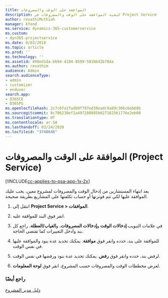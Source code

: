 ```yaml
---
title: الموافقة على الوقت والمصروفات
description: كيفية الموافقة على الوقت والمصروفات في Project Service
author: revathiMuthiah
manager: kfend
ms.service: dynamics-365-customerservice
ms.custom:
- dyn365-projectservice
ms.date: 8/03/2018
ms.topic: article
ms.prod: ''
ms.technology: ''
ms.assetid: 499ed1da-bb94-4184-8599-581bbd2b784a
ms.author: revathim
audience: Admin
search.audienceType:
- admin
- customizer
- enduser
search.app:
- D365CE
- D365PS
ms.openlocfilehash: 2c7c6fa1fadb9f797ed39eadc9a89c306c6eb60b
ms.sourcegitcommit: 8c786230ef2a497280885b827162561776e2eb00
ms.translationtype: HT
ms.contentlocale: ar-SA
ms.lasthandoff: 03/24/2020
ms.locfileid: "3748646"
---
```

# <a name="approve-time-and-expenses-project-service"></a>الموافقة على الوقت والمصروفات (Project Service)

[!INCLUDE[cc-applies-to-psa-app-1x-2x](../includes/cc-applies-to-psa-app-1x-2x.md)]

بعد انتهاء المستشارين من إدخال الوقت والمصروفات لمشروع معين، يجب عليك الموافقة عليها لكي تتم فوترتها أو حساب تكلفتها على المشاريع بطريقة صحيحة.  
  
1.  انتقل إلى **Project Service > الموافقات**.  
  
2.  انقر فوق البند للموافقة عليه.  
  
3.  في علامات التبويب **إدخالات الوقت** و**إدخالات المصروفات‬**، و**الغياب/العطلة‬**، راجع كل بند وأدخل التغييرات كما تقتضي الحاجة.  
  
4.  للموافقة على بند، حدده وانقر فوق **موافقة‬**. يمكنك تحديد عدة بنود والموافقة عليها في نفس الوقت.  
  
5.  لرفض بند، حدده وانقر فوق **رفض‬**. يمكنك تحديد عدة بنود ورفضها في نفس الوقت.  
  
6.  لعرض مخططات الوقت والمصروفات حسب المشروع، انقر فوق **لوحة المعلومات**.  
  
### <a name="see-also"></a>راجع أيضًا  
 [دليل مدير المشروع](../project-service/project-manager-guide.md)
